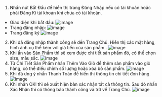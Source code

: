 1. Nhấn nút Bắt Đầu để hiển thị trang Đăng Nhập nếu có tài khoản hoặc phải Đăng Kí tài khoản khi chưa có tài khoản.
- Giao diện khi bắt đầu:
![image](https://github.com/user-attachments/assets/01914ca8-1322-4769-9a81-edb6cd176cc5)
- Trang đăng nhập:
![image](https://github.com/user-attachments/assets/d1268f99-2ffa-47b5-a375-30e930c7b627)
- Trang đăng ký
![image](https://github.com/user-attachments/assets/890a5c09-c19b-4761-9c91-78d60ae07ec4)
2. Khi đã đăng nhập thành công sẽ đến Trang Chủ. Hiển thị các mặt hàng, hình ảnh cụ thể kèm với giá tiền của sản phẩm .
![image](https://github.com/user-attachments/assets/f748635e-7285-492e-8792-d7e5947fb005)
3. Khi ấn vào Sản Phẩm thì sẽ xem được chi tiết sản phẩm đó, có thể chọn size, màu sắc.
![image](https://github.com/user-attachments/assets/9608156a-8635-43af-84b5-8317ff3be632)
4. Từ Chi Tiết Sản Phẩm nhấn Thêm Vào Giỏ để thêm sản phẩm vào giỏ hàng, có thể điều chỉnh số lượng hoặc xóa bỏ sản phẩm.
![image](https://github.com/user-attachments/assets/101e24f4-bf98-4e2c-86fa-ac58de4efcce)
5. Khi đã ưng ý nhấn Thanh Toán để hiển thị thông tin chi tiết đơn hàng.
![image](https://github.com/user-attachments/assets/8b90dae9-66e6-44ba-8614-dc0552fdbbe8)
6. Khi nhấn OK! thì sẽ xuất hiện bản xác nhận tất cả thông tin. Sau đó nhấn Xác Nhận thì có thông báo thành công và trở về Trang Chủ.
![image](https://github.com/user-attachments/assets/25eabb6e-8a0c-458c-9895-c086683f56fa)



